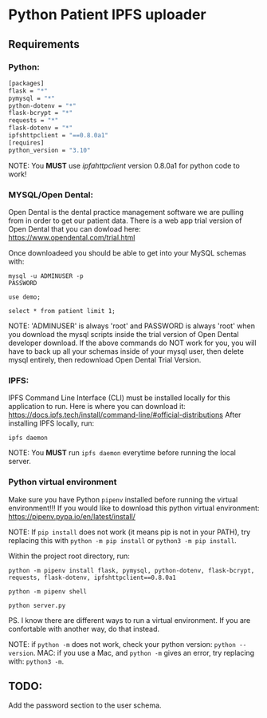 # Python Patient IPFS uploader

## Requirements

### Python:
``` BASH
[packages]
flask = "*"
pymysql = "*"
python-dotenv = "*"
flask-bcrypt = "*"
requests = "*"
flask-dotenv = "*"
ipfshttpclient = "==0.8.0a1"
[requires]
python_version = "3.10"
```
NOTE: You <b>MUST</b> use <i>ipfahttpclient</i> version 0.8.0a1 for python code to work!

### MYSQL/Open Dental:
Open Dental is the dental practice management software we are pulling from in order to get our patient data. There is a web app trial version of Open Dental that you can dowload here:
https://www.opendental.com/trial.html

Once downloadeed you should be able to get into your MySQL schemas with:
```
mysql -u ADMINUSER -p
PASSWORD

use demo;

select * from patient limit 1;
```

NOTE: 'ADMINUSER' is always 'root' and PASSWORD is always 'root' when you download the mysql scripts inside the trial version of Open Dental developer download.
If the above commands do NOT work for you, you will have to back up all your schemas inside of your mysql user, then delete mysql entirely, then redownload Open Dental Trial Version.

### IPFS:
IPFS Command Line Interface (CLI) must be installed locally for this application to run. Here is where you can download it:
https://docs.ipfs.tech/install/command-line/#official-distributions
After installing IPFS locally, run:
```
ipfs daemon
```
NOTE: You <b>MUST</b> run `ipfs daemon` everytime before running the local server.

### Python virtual environment
Make sure you have Python `pipenv` installed before running the virtual environment!!! If you would like to download this python virtual environment: 
https://pipenv.pypa.io/en/latest/install/

NOTE: If `pip install` does not work (it means pip is not in your PATH), try replacing this with `python -m pip install` or `python3 -m pip install`.

Within the project root directory, run:
```
python -m pipenv install flask, pymysql, python-dotenv, flask-bcrypt, requests, flask-dotenv, ipfshttpclient==0.8.0a1

python -m pipenv shell

python server.py
```

PS. I know there are different ways to run a virtual environment. If you are confortable with another way, do that instead.

NOTE: if `python -m` does not work, check your python version: `python --version`.
MAC: if you use a Mac, and `python -m` gives an error, try replacing with: `python3 -m`.

## TODO:
Add the password section to the user schema.

